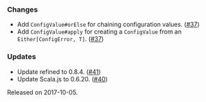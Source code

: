 ### Changes
* Add `ConfigValue#orElse` for chaining configuration values. ([#37](https://github.com/vlovgr/ciris/pull/37))
* Add `ConfigValue#apply` for creating a `ConfigValue` from an `Either[ConfigError, T]`. ([#37](https://github.com/vlovgr/ciris/pull/37))

### Updates
* Update refined to 0.8.4. ([#41](https://github.com/vlovgr/ciris/pull/41))
* Update Scala.js to 0.6.20. ([#40](https://github.com/vlovgr/ciris/pull/40))

Released on 2017-10-05.
